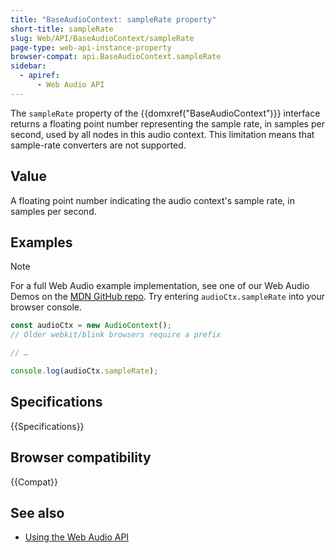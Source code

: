```yaml
---
title: "BaseAudioContext: sampleRate property"
short-title: sampleRate
slug: Web/API/BaseAudioContext/sampleRate
page-type: web-api-instance-property
browser-compat: api.BaseAudioContext.sampleRate
sidebar:
  - apiref:
      - Web Audio API
---
```


The `sampleRate` property of the {{domxref("BaseAudioContext")}} interface returns a floating point number representing the sample rate, in samples per second, used by all nodes in this audio context.
This limitation means that sample-rate converters are not supported.

## Value

A floating point number indicating the audio context's sample rate, in samples per
second.

## Examples

> [!NOTE]
> For a full Web Audio example implementation, see one of our
> Web Audio Demos on the [MDN GitHub repo](https://github.com/mdn/webaudio-examples). Try entering
> `audioCtx.sampleRate` into your browser console.

```js
const audioCtx = new AudioContext();
// Older webkit/blink browsers require a prefix

// …

console.log(audioCtx.sampleRate);
```

## Specifications

{{Specifications}}

## Browser compatibility

{{Compat}}

## See also

- [Using the Web Audio API](/en-US/docs/Web/API/Web_Audio_API/Using_Web_Audio_API)
